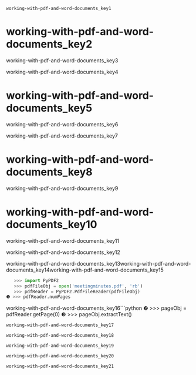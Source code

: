 ```ngMeta
working-with-pdf-and-word-documents_key1
```
# working-with-pdf-and-word-documents_key2
working-with-pdf-and-word-documents_key3

working-with-pdf-and-word-documents_key4

# working-with-pdf-and-word-documents_key5
working-with-pdf-and-word-documents_key6

working-with-pdf-and-word-documents_key7

# working-with-pdf-and-word-documents_key8
working-with-pdf-and-word-documents_key9

# working-with-pdf-and-word-documents_key10
working-with-pdf-and-word-documents_key11

working-with-pdf-and-word-documents_key12

working-with-pdf-and-word-documents_key13working-with-pdf-and-word-documents_key14working-with-pdf-and-word-documents_key15

```python
   >>> import PyPDF2
   >>> pdfFileObj = open('meetingminutes.pdf', 'rb')
   >>> pdfReader = PyPDF2.PdfFileReader(pdfFileObj)
❶ >>> pdfReader.numPages
```
working-with-pdf-and-word-documents_key16```python
❷ >>> pageObj = pdfReader.getPage(0)
❸ >>> pageObj.extractText()
```
working-with-pdf-and-word-documents_key17

working-with-pdf-and-word-documents_key18

working-with-pdf-and-word-documents_key19

working-with-pdf-and-word-documents_key20

working-with-pdf-and-word-documents_key21